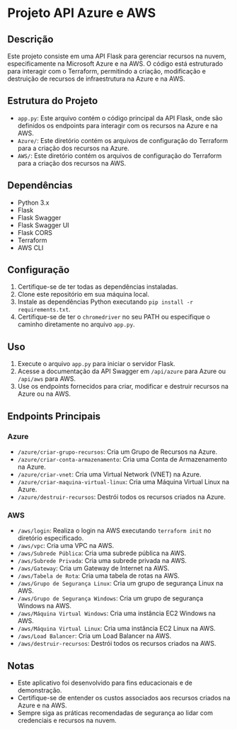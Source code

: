 # Projeto API Azure e AWS

## Descrição
Este projeto consiste em uma API Flask para gerenciar recursos na nuvem, especificamente na Microsoft Azure e na AWS. O código está estruturado para interagir com o Terraform, permitindo a criação, modificação e destruição de recursos de infraestrutura na Azure e na AWS.

## Estrutura do Projeto

- `app.py`: Este arquivo contém o código principal da API Flask, onde são definidos os endpoints para interagir com os recursos na Azure e na AWS.
- `Azure/`: Este diretório contém os arquivos de configuração do Terraform para a criação dos recursos na Azure.
- `AWS/`: Este diretório contém os arquivos de configuração do Terraform para a criação dos recursos na AWS.

## Dependências
- Python 3.x
- Flask
- Flask Swagger
- Flask Swagger UI
- Flask CORS
- Terraform
- AWS CLI

## Configuração
1. Certifique-se de ter todas as dependências instaladas.
2. Clone este repositório em sua máquina local.
3. Instale as dependências Python executando `pip install -r requirements.txt`.
4. Certifique-se de ter o `chromedriver` no seu PATH ou especifique o caminho diretamente no arquivo `app.py`.

## Uso
1. Execute o arquivo `app.py` para iniciar o servidor Flask.
2. Acesse a documentação da API Swagger em `/api/azure` para Azure ou `/api/aws` para AWS.
3. Use os endpoints fornecidos para criar, modificar e destruir recursos na Azure ou na AWS.

## Endpoints Principais
### Azure
- `/azure/criar-grupo-recursos`: Cria um Grupo de Recursos na Azure.
- `/azure/criar-conta-armazenamento`: Cria uma Conta de Armazenamento na Azure.
- `/azure/criar-vnet`: Cria uma Virtual Network (VNET) na Azure.
- `/azure/criar-maquina-virtual-linux`: Cria uma Máquina Virtual Linux na Azure.
- `/azure/destruir-recursos`: Destrói todos os recursos criados na Azure.

### AWS
- `/aws/login`: Realiza o login na AWS executando `terraform init` no diretório especificado.
- `/aws/vpc`: Cria uma VPC na AWS.
- `/aws/Subrede Pública`: Cria uma subrede pública na AWS.
- `/aws/Subrede Privada`: Cria uma subrede privada na AWS.
- `/aws/Gateway`: Cria um Gateway de Internet na AWS.
- `/aws/Tabela de Rota`: Cria uma tabela de rotas na AWS.
- `/aws/Grupo de Segurança Linux`: Cria um grupo de segurança Linux na AWS.
- `/aws/Grupo de Segurança Windows`: Cria um grupo de segurança Windows na AWS.
- `/aws/Máquina Virtual Windows`: Cria uma instância EC2 Windows na AWS.
- `/aws/Máquina Virtual Linux`: Cria uma instância EC2 Linux na AWS.
- `/aws/Load Balancer`: Cria um Load Balancer na AWS.
- `/aws/destruir-recursos`: Destrói todos os recursos criados na AWS.

## Notas
- Este aplicativo foi desenvolvido para fins educacionais e de demonstração.
- Certifique-se de entender os custos associados aos recursos criados na Azure e na AWS.
- Sempre siga as práticas recomendadas de segurança ao lidar com credenciais e recursos na nuvem.
